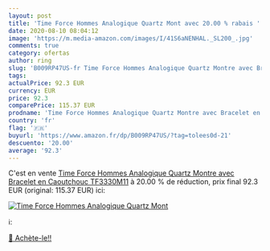 ```yaml
---
layout: post
title: 'Time Force Hommes Analogique Quartz Mont avec 20.00 % rabais '
date: 2020-08-10 08:04:12
image: 'https://m.media-amazon.com/images/I/41S6aNENHAL._SL200_.jpg'
comments: true
category: ofertas
author: ring
slug: 'B009RP47US-fr Time Force Hommes Analogique Quartz Montre avec Bracelet...'
tags: 
actualPrice: 92.3 EUR
currency: EUR
price: 92.3
comparePrice: 115.37 EUR
prodname: 'Time Force Hommes Analogique Quartz Montre avec Bracelet en Caoutchouc TF3330M11'
country: 'fr'
flag: '🇫🇷'
buyurl: 'https://www.amazon.fr/dp/B009RP47US/?tag=tolees0d-21'
descuento: '20.00'
average: '92.3'
---
```


C'est en vente [Time Force Hommes Analogique Quartz Montre avec Bracelet en Caoutchouc TF3330M11](https://www.amazon.fr/dp/B009RP47US/?tag=tolees0d-21)  à  20.00 % de réduction, prix final  92.3 EUR (original: 115.37 EUR) ici:

[![Time Force Hommes Analogique Quartz Mont](https://m.media-amazon.com/images/I/41S6aNENHAL._SL200_.jpg)](https://www.amazon.fr/dp/B009RP47US/?tag=tolees0d-21)

ℹ️:


[🛒 Achète-le!!](https://www.amazon.fr/dp/B009RP47US/?tag=tolees0d-21)
